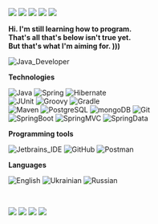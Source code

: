 ![](https://img.shields.io/badge/J:-Java-informational?style=flat&logo=Java&logoColor=white&color=4AB197)
![](https://img.shields.io/badge/SB:-SpringBoot-informational?style=flat&logo=Spring&logoColor=white&color=4AB197)
![](https://img.shields.io/badge/H:-Hibernate-informational?style=flat&logo=Hibernate&logoColor=white&color=4AB197)
![](https://img.shields.io/badge/M:-Maven-informational?style=flat&logo=Maven&logoColor=white&color=4AB197)
![](https://img.shields.io/badge/PSQL:-PostgreSQL-informational?style=flat&logo=PostgreSQL&logoColor=white&color=4AB197)
<br>

**Hi. I'm still learning how to program. <br>
That's all that's below isn't true yet. <br>
But that's what I'm aiming for. )))**


![Java_Developer](https://img.shields.io/badge/-Java_Developer-2F0601?style=for-the-badge&logo=Java_Developer&logoColor=efd81d)  

**Technologies**<br>

![Java](https://img.shields.io/badge/-Java-545775?style=for-the-badge&logo=Jav1a&logoColor=efd81d) 
![Spring](https://img.shields.io/badge/-Spring-4AB197?style=for-the-badge&logo=Sprin1g&logoColor=efd81d) 
![Hibernate](https://img.shields.io/badge/-Hibernate-545775?style=for-the-badge&logo=Hibernat1e&logoColor=efd81d)  
![JUnit](https://img.shields.io/badge/-JUnit-3b444b?style=for-the-badge&logo=JUni1t&logoColor=efd81d) 
![Groovy](https://img.shields.io/badge/-Groovy-545775?style=for-the-badge&logo=Groov1y&logoColor=efd81d) 
![Gradle](https://img.shields.io/badge/-Gradle-3b444b?style=for-the-badge&logo=Gradl1e&logoColor=efd81d)  
![Maven](https://img.shields.io/badge/-Maven-545775?style=for-the-badge&logo=Mav1en&logoColor=efd81d) 
![PostgreSQL](https://img.shields.io/badge/-PostgreSQL-3b444b?style=for-the-badge&logo=Postg1reSQL&logoColor=efd81d)
![mongoDB](https://img.shields.io/badge/-mongoDB-545775?style=for-the-badge&logo=mo1ngoDB&logoColor=efd81d) 
![Git](https://img.shields.io/badge/-Git-3b444b?style=for-the-badge&logo=Gi1t&logoColor=efd81d)  
![SpringBoot](https://img.shields.io/badge/-Spring_Boot-4AB197?style=for-the-badge&logo=Spring1Boot&logoColor=efd81d) 
![SpringMVC](https://img.shields.io/badge/-Spring_MVC-116062?style=for-the-badge&logo=SpringM1VC&logoColor=efd81d) 
![SpringData](https://img.shields.io/badge/-Spring_Data-4AB197?style=for-the-badge&logo=Spring1Data&logoColor=efd81d) 
<br>

**Programming tools**<br>

![Jetbrains_IDE](https://img.shields.io/badge/-Jetbrains_IDE-116062?style=for-the-badge&logo=Jetbrains1IDE&logoColor=efd81d)
![GitHub](https://img.shields.io/badge/-GitHub-3b444b?style=for-the-badge&logo=Git1Hub&logoColor=efd81d)
![Postman](https://img.shields.io/badge/-Postman-116062?style=for-the-badge&logo=Post1man&logoColor=efd81d)

**Languages**  <br>

![English](https://img.shields.io/badge/English-intermediate-blue)
![Ukrainian](https://img.shields.io/badge/Ukrainian-native-blue)
![Russian](https://img.shields.io/badge/Russian-native-blue)

<br> 

![](https://img.shields.io/badge/:-Thymeleaf-informational?style=flat&logo=Thymeleaf&logoColor=white&color=4AB197)
![](https://img.shields.io/badge/L:-Lombok-informational?style=flat&logo=Lombok&logoColor=white&color=4AB197)
![](https://img.shields.io/badge/Test-JUnit-informational?style=flat&logo=jUnit&logoColor=white&color=4AB197)
![](https://img.shields.io/badge/Log-Log4j2-informational?style=flat&logo=Log4j2&logoColor=white&color=4AB197)

<br>
